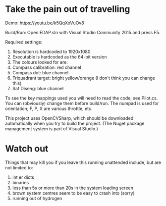 # Take the pain out of travelling

Demo: https://youtu.be/k5QqXoVuOv8

Build/Run:
Open EDAP.sln with Visual Studio Community 2015 and press F5.

Required settings:

1. Resolution is hardcoded to 1920x1080
2. Executable is hardcoded as the 64-bit version
3. The colours looked for are:
  1. Compass calibration: red channel
  2. Compass dot: blue channel
  3. Triquadrant target: bright yellow/orange (I don't think you can change this)
  4. Saf Diseng: blue channel

To see the key mappings used you will need to read the code, see Pilot.cs. You can (obviously) change them before build/run. The numpad is used for orientation; F, P, X are various throttle, etc.

This project uses OpenCVSharp, which should be downloaded automatically when you try to build the project. (The Nuget package management system is part of Visual Studio.)

# Watch out

Things that may kill you if you leave this running unattended include, but are not limited to:

1. int er dicts
2. binaries
3. less than 5s or more than 20s in the system loading screen
4. brown system centres seem to be easy to crash into (sorry)
5. running out of hydrogen
